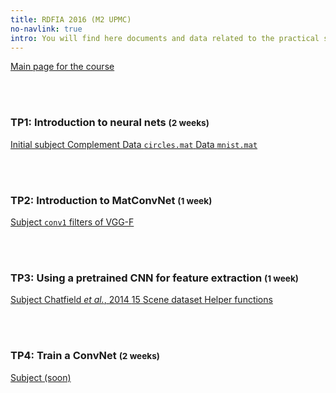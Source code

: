 ```yaml
---
title: RDFIA 2016 (M2 UPMC)
no-navlink: true
intro: You will find here documents and data related to the practical sessions I gave on Neural Networks for Pattern Recognition
---
```


<p class="text-center"><a class="btn btn-primary btn-lg" href="http://webia.lip6.fr/~cord/teaching-rdfia/">Main page for the course <i class="fa fa-external-link fa-margin-left"></i></a></p>

<br/><br/>

### TP1: Introduction to neural nets <small>(2 weeks)</small>

<p class="text-center btns-container">
    <a class="btn btn-primary" href="{% include url.html url="cours/rdfia/TP1.pdf" %}">Initial subject <i class="fa fa-file-pdf-o fa-margin-left"></i></a>
    <a class="btn btn-primary" href="{% include url.html url="cours/rdfia/TP1b.pdf" %}">Complement <i class="fa fa-file-pdf-o fa-margin-left"></i></a>
    <a class="btn btn-default" href="{% include url.html url="cours/rdfia/data/circles.mat" %}">Data <code>circles.mat</code> <i class="fa fa-database fa-margin-left"></i></a>
    <a class="btn btn-default" href="{% include url.html url="cours/rdfia/data/mnist.mat" %}">Data <code>mnist.mat</code> <i class="fa fa-database fa-margin-left"></i></a>
</p>

<br/><br/>

### TP2: Introduction to MatConvNet <small>(1 week)</small>

<p class="text-center btns-container">
    <a class="btn btn-primary" href="{% include url.html url="cours/rdfia/TP2.pdf" %}">Subject <i class="fa fa-file-pdf-o fa-margin-left"></i></a>
    <a class="btn btn-warning" href="{% include url.html url="cours/rdfia/data/filters.png" %}"><code>conv1</code> filters of VGG-F <i class="fa fa-picture-o fa-margin-left"></i></a>
</p>

<br/><br/>

### TP3: Using a pretrained CNN for feature extraction <small>(1 week)</small>

<p class="text-center btns-container">
    <a class="btn btn-primary" href="{% include url.html url="cours/rdfia/TP3.pdf" %}">Subject <i class="fa fa-file-pdf-o fa-margin-left"></i></a>
    <a class="btn btn-info" href="https://arxiv.org/pdf/1405.3531v4.pdf">Chatfield <em>et al.</em>, 2014 <i class="fa fa-file-text-o fa-margin-left"></i></a>
    <a class="btn btn-default" href="{% include url.html url="cours/rdfia/data/15Scene.zip" %}">15 Scene dataset <i class="fa fa-database fa-margin-left"></i></a>
    <a class="btn btn-default" href="{% include url.html url="cours/rdfia/data/TP3-classifer-code.zip" %}">Helper functions <i class="fa fa-code fa-margin-left"></i></a>
</p>

<br/><br/>

### TP4: Train a ConvNet <small>(2 weeks)</small>

<p class="text-center btns-container">
    <a class="btn btn-primary disabled" href="{% include url.html url="cours/rdfia/TP4.pdf" %}">Subject (soon) <i class="fa fa-file-pdf-o fa-margin-left"></i></a>
</p>
